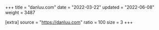 +++
title = "danluu.com"
date = "2022-03-22"
updated = "2022-06-08"
weight = 3487

[extra]
source = "https://danluu.com"
ratio = 100
size = 3
+++
